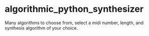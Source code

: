 # algorithmic_python_synthesizer
Many algorithms to choose from, select a midi number, length, and synthesis algorithm of your choice. 
